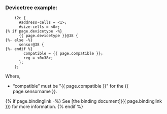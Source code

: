 ### Devicetree example:

```
    i2c {
      #address-cells = <1>;
      #size-cells = <0>;
{% if page.devicetype -%}
      {{ page.devicetype }}@38 {
{%- else -%}
      sensor@38 {
{%- endif %}
        compatible = {{ page.compatible }};
        reg = <0x38>;
      };
    };
```

Where,

- “compatible” must be "{{ page.compatible }}" for the {{ page.sensorname }}.

{% if page.bindinglink -%}
See [the binding document]({{ page.bindinglink }}) for more information.
{% endif %}
